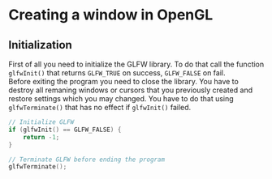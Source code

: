 # Creating a window in OpenGL

## Initialization

First of all you need to initialize the GLFW library. To do that call the function `glfwInit()` that returns `GLFW_TRUE` on success, `GLFW_FALSE` on fail.
\
Before exiting the program you need to close the library. You have to destroy all remaning windows or cursors that you previously created and restore settings which you may changed. You have to do that using `glfwTerminate()` that has no effect if `glfwInit()` failed.

```c++
// Initialize GLFW
if (glfwInit() == GLFW_FALSE) {
	return -1;
}

// Terminate GLFW before ending the program
glfwTerminate();
```
